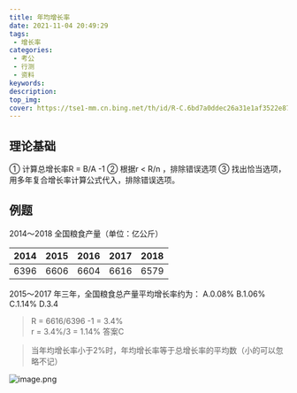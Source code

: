 ```yaml
---
title: 年均增长率
date: 2021-11-04 20:49:29
tags:
 - 增长率
categories:
 - 考公
 - 行测
 - 资料
keywords:
description:
top_img:
cover: https://tse1-mm.cn.bing.net/th/id/R-C.6bd7a0ddec26a31e1af3522e87268291?rik=SA9KbWMCkuifcA&riu=http%3a%2f%2fpic4.nipic.com%2f20091013%2f1693084_150144066529_2.jpg&ehk=rzMLTG%2f6L%2bwycznhgltVENAyC8TtffGUCvAloHl0Jyw%3d&risl=&pid=ImgRaw&r=0
---
```

## 理论基础
① 计算总增长率R = B/A -1
② 根据r < R/n ，排除错误选项
③ 找出恰当选项，用多年复合增长率计算公式代入，排除错误选项。

## 例题
2014～2018 全国粮食产量（单位：亿公斤）

| 2014 | 2015 | 2016 | 2017 | 2018 |
|:----:|:----:|:----:|:----:|:----:|
| 6396 | 6606 | 6604 | 6616 | 6579 |

2015～2017 年三年，全国粮食总产量平均增长率约为：
A.0.08% B.1.06% C.1.14% D.3.4

> R = 6616/6396 -1 = 3.4%  
> r = 3.4%/3 = 1.14%  答案C

> 当年均增长率小于2%时，年均增长率等于总增长率的平均数（小的可以忽略不记）

![image.png](http://tva1.sinaimg.cn/large/005SoUZ5ly1gwbcyv1o61j30pl0ebjzz.jpg)